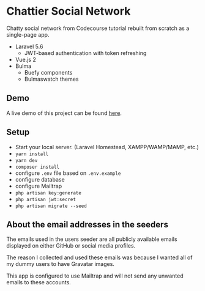 # Chattier Social Network

Chatty social network from Codecourse tutorial rebuilt from scratch as a single-page app.

- Laravel 5.6
    - JWT-based authentication with token refreshing
- Vue.js 2
- Bulma
    - Buefy components
    - Bulmaswatch themes

## Demo

A live demo of this project can be found [here](https://raniesantos-chattier.herokuapp.com/?ref=github-readme).

## Setup

- Start your local server. (Laravel Homestead, XAMPP/WAMP/MAMP, etc.)
- `yarn install`
- `yarn dev`
- `composer install`
- configure `.env` file based on `.env.example`
- configure database
- configure Mailtrap
- `php artisan key:generate`
- `php artisan jwt:secret`
- `php artisan migrate --seed`

## About the email addresses in the seeders

The emails used in the users seeder are all publicly available emails displayed on either GitHub or social media profiles.

The reason I collected and used these emails was because I wanted all of my dummy users to have Gravatar images.

This app is configured to use Mailtrap and will not send any unwanted emails to these accounts.
